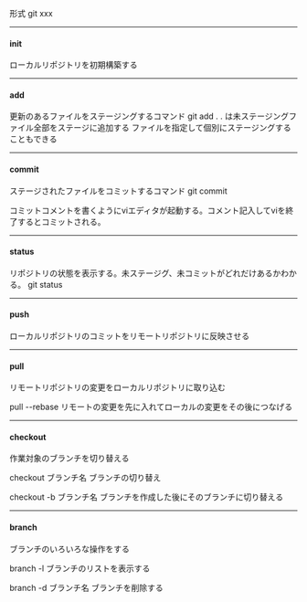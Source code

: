 形式
git xxx

---
#### init
ローカルリポジトリを初期構築する

---
#### add
更新のあるファイルをステージングするコマンド
git add .
. は未ステージングファイル全部をステージに追加する
ファイルを指定して個別にステージングすることもできる

---
#### commit
ステージされたファイルをコミットするコマンド
git commit

コミットコメントを書くようにviエディタが起動する。コメント記入してviを終了するとコミットされる。

---
#### status
リポジトリの状態を表示する。未ステージグ、未コミットがどれだけあるかわかる。
git status

---
#### push
ローカルリポジトリのコミットをリモートリポジトリに反映させる

---
#### pull
リモートリポジトリの変更をローカルリポジトリに取り込む

pull --rebase
リモートの変更を先に入れてローカルの変更をその後につなげる

---
#### checkout
作業対象のブランチを切り替える

checkout ブランチ名
ブランチの切り替え

checkout -b ブランチ名
ブランチを作成した後にそのブランチに切り替える

---
#### branch
ブランチのいろいろな操作をする

branch -l
ブランチのリストを表示する

branch -d ブランチ名
ブランチを削除する